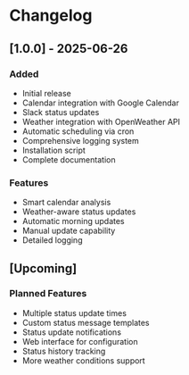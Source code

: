 # Changelog

## [1.0.0] - 2025-06-26
### Added
- Initial release
- Calendar integration with Google Calendar
- Slack status updates
- Weather integration with OpenWeather API
- Automatic scheduling via cron
- Comprehensive logging system
- Installation script
- Complete documentation

### Features
- Smart calendar analysis
- Weather-aware status updates
- Automatic morning updates
- Manual update capability
- Detailed logging

## [Upcoming]
### Planned Features
- Multiple status update times
- Custom status message templates
- Status update notifications
- Web interface for configuration
- Status history tracking
- More weather conditions support
